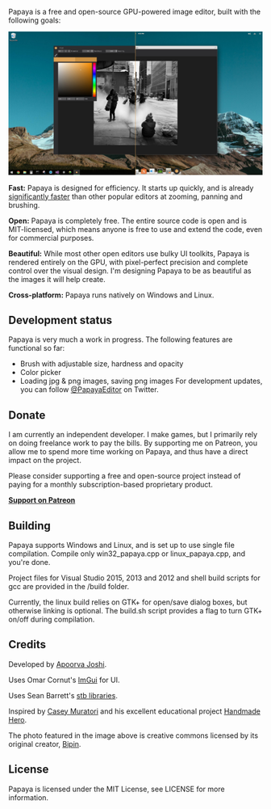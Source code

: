 Papaya is a free and open-source GPU-powered image editor, built with the following goals:

![screenshot 1](/web/img.0.0.jpg?raw=true)

**Fast:** Papaya is designed for efficiency. It starts up quickly, and is already [significantly faster](http://thegamecoder.com/building-a-fast-modern-image-editor/) than other popular editors at zooming, panning and brushing.

**Open:** Papaya is completely free. The entire source code is open and is MIT-licensed, which means anyone is free to use and extend the code, even for commercial purposes.

**Beautiful:** While most other open editors use bulky UI toolkits, Papaya is rendered entirely on the GPU, with pixel-perfect precision and complete control over the visual design. I'm designing Papaya to be as beautiful as the images it will help create.

**Cross-platform:** Papaya runs natively on Windows and Linux.

Development status
------------------

Papaya is very much a work in progress. The following features are functional so far: 
* Brush with adjustable size, hardness and opacity
* Color picker
* Loading jpg & png images, saving png images
For development updates, you can follow [@PapayaEditor](https://twitter.com/PapayaEditor) on Twitter.

Donate
------
I am currently an independent developer. I make games, but I primarily rely on doing freelance work to pay the bills. By supporting me on Patreon, you allow me to spend more time working on Papaya, and thus have a direct impact on the project.

Please consider supporting a free and open-source project instead of paying for a monthly subscription-based proprietary product.

[**Support on Patreon**](https://www.patreon.com/Papaya)

Building
--------

Papaya supports Windows and Linux, and is set up to use single file compilation. Compile only win32_papaya.cpp or linux_papaya.cpp, and you're done.

Project files for Visual Studio 2015, 2013 and 2012 and shell build scripts for gcc are provided in the /build folder.

Currently, the linux build relies on GTK+ for open/save dialog boxes, but otherwise linking is optional. The build.sh script provides a flag to turn GTK+ on/off during compilation.

Credits
------

Developed by [Apoorva Joshi](http://thegamecoder.com).

Uses Omar Cornut's [ImGui](https://github.com/ocornut/imgui) for UI.

Uses Sean Barrett's [stb libraries](https://github.com/nothings/stb).

Inspired by [Casey Muratori](http://mollyrocket.com/casey/about.html) and his excellent educational project [Handmade Hero](https://handmadehero.org/).

The photo featured in the image above is creative commons licensed by its original creator, [Bipin](https://www.flickr.com/photos/brickartisan/16846948646/in/photostream/).

License
-------

Papaya is licensed under the MIT License, see LICENSE for more information.
